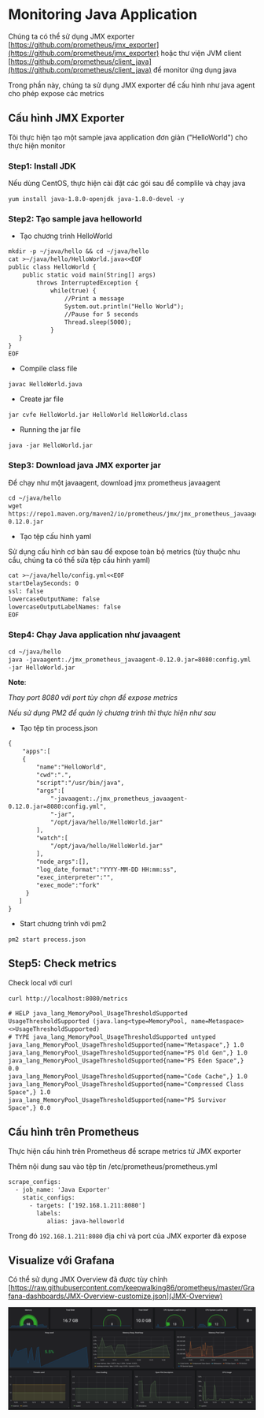 # Monitoring Java Application

Chúng ta có thể sử dụng JMX exporter [https://github.com/prometheus/jmx_exporter](https://github.com/prometheus/jmx_exporter) hoặc thư viện JVM client [https://github.com/prometheus/client_java](https://github.com/prometheus/client_java) để monitor ứng dụng java

Trong phần này, chúng ta sử dụng JMX exporter để cấu hình như java agent cho phép expose các metrics

## Cấu hình JMX Exporter

Tôi thực hiện tạo một sample java application đơn giản ("HelloWorld") cho thực hiện monitor

### Step1: Install JDK

Nếu dùng CentOS, thực hiện cài đặt các gói sau để complile và chạy java

`yum install java-1.8.0-openjdk java-1.8.0-devel -y`

### Step2: Tạo sample java helloworld

- Tạo chương trình HelloWorld

```
mkdir -p ~/java/hello && cd ~/java/hello
cat >~/java/hello/HelloWorld.java<<EOF
public class HelloWorld {
    public static void main(String[] args)
        throws InterruptedException {
            while(true) {
                //Print a message
                System.out.println("Hello World");
                //Pause for 5 seconds
                Thread.sleep(5000);
            }
   }
}
EOF
```

- Compile class file

`javac HelloWorld.java`

- Create jar file

`jar cvfe HelloWorld.jar HelloWorld HelloWorld.class`

- Running the jar file

`java -jar HelloWorld.jar`

### Step3: Download java JMX exporter jar

Để chạy như một javaagent, download jmx prometheus javaagent

```
cd ~/java/hello
wget https://repo1.maven.org/maven2/io/prometheus/jmx/jmx_prometheus_javaagent/0.12.0/jmx_prometheus_javaagent-0.12.0.jar
```

- Tạo tệp cấu hình yaml

Sử dụng cấu hình cơ bản sau để expose toàn bộ metrics (tùy thuộc nhu cầu, chúng ta có thể sửa tệp cấu hình yaml)

```
cat >~/java/hello/config.yml<<EOF
startDelaySeconds: 0
ssl: false
lowercaseOutputName: false
lowercaseOutputLabelNames: false
EOF
```

### Step4: Chạy Java application như javaagent

```
cd ~/java/hello
java -javaagent:./jmx_prometheus_javaagent-0.12.0.jar=8080:config.yml -jar HelloWorld.jar
```

**Note**:

*Thay port 8080 với port tùy chọn để expose metrics*

*Nếu sử dụng PM2 để quản lý chương trình thì thực hiện như sau*

- Tạo tệp tin process.json

```
{
    "apps":[
    {
        "name":"HelloWorld",
        "cwd":".",
        "script":"/usr/bin/java",
        "args":[
            "-javaagent:./jmx_prometheus_javaagent-0.12.0.jar=8080:config.yml",
            "-jar",
            "/opt/java/hello/HelloWorld.jar"
        ],
        "watch":[
            "/opt/java/hello/HelloWorld.jar"
        ],
        "node_args":[],
        "log_date_format":"YYYY-MM-DD HH:mm:ss",
        "exec_interpreter":"",
        "exec_mode":"fork"
     }
   ]
}
```

- Start chương trình với pm2

`pm2 start process.json`

## Step5: Check metrics

Check local với curl

`curl http://localhost:8080/metrics`

```
# HELP java_lang_MemoryPool_UsageThresholdSupported UsageThresholdSupported (java.lang<type=MemoryPool, name=Metaspace><>UsageThresholdSupported)
# TYPE java_lang_MemoryPool_UsageThresholdSupported untyped
java_lang_MemoryPool_UsageThresholdSupported{name="Metaspace",} 1.0
java_lang_MemoryPool_UsageThresholdSupported{name="PS Old Gen",} 1.0
java_lang_MemoryPool_UsageThresholdSupported{name="PS Eden Space",} 0.0
java_lang_MemoryPool_UsageThresholdSupported{name="Code Cache",} 1.0
java_lang_MemoryPool_UsageThresholdSupported{name="Compressed Class Space",} 1.0
java_lang_MemoryPool_UsageThresholdSupported{name="PS Survivor Space",} 0.0
```

## Cấu hình trên Prometheus

Thực hiện cấu hình trên Prometheus để scrape metrics từ JMX exporter

Thêm nội dung sau vào tệp tin /etc/prometheus/prometheus.yml

```
scrape_configs:
  - job_name: 'Java Exporter'
    static_configs:
      - targets: ['192.168.1.211:8080']
        labels:
           alias: java-helloworld
```

Trong đó `192.168.1.211:8080` địa chỉ và port của JMX exporter đã expose

## Visualize với Grafana

Có thể sử dụng JMX Overview đã được tùy chỉnh [https://raw.githubusercontent.com/keepwalking86/prometheus/master/Grafana-dashboards/JMX-Overview-customize.json](JMX-Overview)

<p align="center">
<img src="../images/java-application-grafana.png" />
</p>